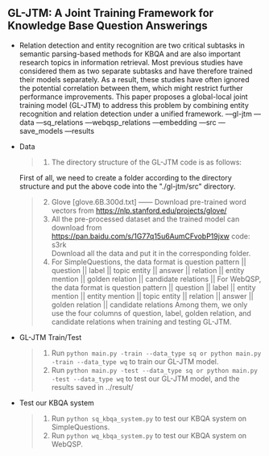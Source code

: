 ## GL-JTM: A Joint Training Framework for Knowledge Base Question Answerings
* Relation detection and entity recognition are two critical subtasks in semantic parsing-based methods for KBQA and are also important research topics in information retrieval. Most previous studies have considered them as two separate subtasks and have therefore trained their models separately. As a result, these studies have often ignored the potential correlation between them, which might restrict further performance improvements. This paper proposes a global-local joint training model (GL-JTM) to address this problem by combining entity recognition and relation detection under a unified framework.
    —gl-jtm
       —data
         —sq_relations
         —webqsp_relations
       —embedding
       —src
        —save_models
    —results
* Data
  > 1. The directory structure of the GL-JTM code is as follows:

    First of all, we need to create a folder according to the directory structure and put the above code into the "./gl-jtm/src" directory.
  > 2. Glove [glove.6B.300d.txt] —— Download pre-trained word vectors from <https://nlp.stanford.edu/projects/glove/>
  > 3. All the pre-processed dataset and the trained model can download from https://pan.baidu.com/s/1G77q15u6AumCFvobP19jxw code: s3rk   
       Download all the data and put it in the corresponding folder.
  > 4. For SimpleQuestions, the data format is question pattern || question || label || topic entity || answer || relation || entity mention || golden relation || candidate relations || 
       For WebQSP, the data format is question pattern || question || label || entity mention || entity mention || topic entity || relation || answer || golden relation || candidate 
       relations
       Among them, we only use the four columns of question, label, golden relation, and candidate relations when training and testing GL-JTM.
* GL-JTM Train/Test
  > 1. Run `python main.py -train --data_type sq or python main.py -train --data_type wq` to train our GL-JTM model.
  > 2. Run `python main.py -test --data_type sq or python main.py -test --data_type wq` to test our GL-JTM model, and the results saved in ../result/

* Test our KBQA system
  > 1. Run `python sq_kbqa_system.py` to test our KBQA system on SimpleQuestions.
  > 2. Run `python wq_kbqa_system.py` to test our KBQA system on WebQSP.
